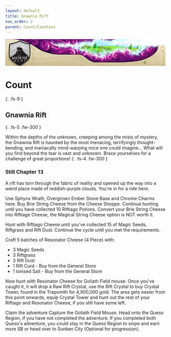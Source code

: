 ```yaml
---
layout: default
title: Gnawnia Rift
nav_order: 2
parent: Count/Countess
---
```


<img src="/assets/images/bannerimages/header_grift.jpg" alt="Gnawnia Rift's Banner"> 

# Count
{: .fs-9 }

## Gnawnia Rift
{: .fs-5 .fw-300 }

Within the depths of the unknown, creeping among the mists of mystery, the Gnawnia Rift is haunted by the most menacing, terrifyingly thought-bending, and maniacally mind-warping mice one could imagine... What will you find beyond the tear is vast and unknown. Brace yourselves for a challenge of great proportions!
{: .fs-4 .fw-300 }

### Still Chapter 13

A rift has torn through the fabric of reality and opened up the way into a weird place made of reddish-purple clouds. You're in for a ride here.

Use Sphynx Wrath, Overgrown Ember Stone Base and Chrome Charms here. Buy Brie String Cheese from the Cheese Shoppe. Continue hunting until you have collected 10 Riftiago Potions. Convert your Brie String Cheese into Riftiage Cheese, the Magical String Cheese option is NOT worth it.

Hunt with Riftiago Cheese until you've collected 15 of Magic Seeds, Riftgrass and Rift Dust. Continue the cycle until you met the requirements.

Craft 5 batches of Resonator Cheese (4 Piece) with:
<ul>
<li>3 Magic Seeds</li>
<li>3 Riftgrass</li>
<li>3 Rift Dust</li>
<li>1 Rift Curd - Buy from the General Store</li>
<li>1 Ionised Salt - Buy from the General Store</li>
</ul>

Now hunt with Resonator Cheese for Goliath Field mouse. Once you've caught it, it will drop a Raw Rift Crystal, use the Rift Crystal to buy Crystal Tower, found in the Trapsmith for 4,900,000 gold. The area gets easier from this point onwards, equip Crystal Tower and hunt out the rest of your Riftiago and Resonator Cheese, if you still have some left.

Claim the adventure Capture the Goliath Field Mouse. Head onto the Queso Region, if you have not completed the adventure. If you completed both Queso's adventure, you could stay in the Queso Region to snipe and earn more SB or head over to Sunken City (Optional for progression).